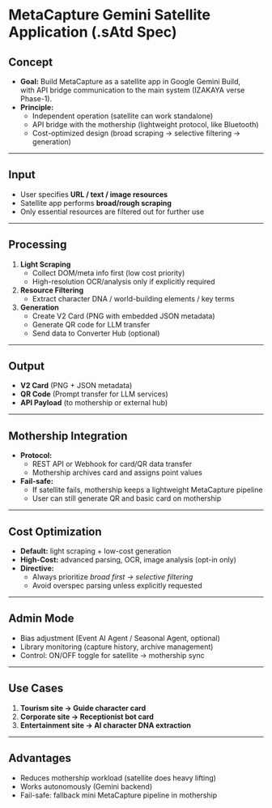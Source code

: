 # MetaCapture Gemini Satellite Application (.sAtd Spec)

## Concept
- **Goal:** Build MetaCapture as a satellite app in Google Gemini Build,  
  with API bridge communication to the main system (IZAKAYA verse Phase-1).  
- **Principle:**  
  - Independent operation (satellite can work standalone)  
  - API bridge with the mothership (lightweight protocol, like Bluetooth)  
  - Cost-optimized design (broad scraping → selective filtering → generation)

---

## Input
- User specifies **URL / text / image resources**  
- Satellite app performs **broad/rough scraping**  
- Only essential resources are filtered out for further use  

---

## Processing
1. **Light Scraping**  
   - Collect DOM/meta info first (low cost priority)  
   - High-resolution OCR/analysis only if explicitly required  
2. **Resource Filtering**  
   - Extract character DNA / world-building elements / key terms  
3. **Generation**  
   - Create V2 Card (PNG with embedded JSON metadata)  
   - Generate QR code for LLM transfer  
   - Send data to Converter Hub (optional)

---

## Output
- **V2 Card** (PNG + JSON metadata)  
- **QR Code** (Prompt transfer for LLM services)  
- **API Payload** (to mothership or external hub)

---

## Mothership Integration
- **Protocol:**  
  - REST API or Webhook for card/QR data transfer  
  - Mothership archives card and assigns point values  
- **Fail-safe:**  
  - If satellite fails, mothership keeps a lightweight MetaCapture pipeline  
  - User can still generate QR and basic card on mothership  

---

## Cost Optimization
- **Default:** light scraping + low-cost generation  
- **High-Cost:** advanced parsing, OCR, image analysis (opt-in only)  
- **Directive:**  
  - Always prioritize *broad first → selective filtering*  
  - Avoid overspec parsing unless explicitly requested  

---

## Admin Mode
- Bias adjustment (Event AI Agent / Seasonal Agent, optional)  
- Library monitoring (capture history, archive management)  
- Control: ON/OFF toggle for satellite → mothership sync  

---

## Use Cases
1. **Tourism site → Guide character card**  
2. **Corporate site → Receptionist bot card**  
3. **Entertainment site → AI character DNA extraction**

---

## Advantages
- Reduces mothership workload (satellite does heavy lifting)  
- Works autonomously (Gemini backend)  
- Fail-safe: fallback mini MetaCapture pipeline in mothership  
